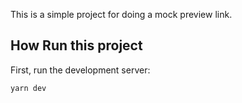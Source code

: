 This is a simple project for doing a mock preview link.
## How Run this project

First, run the development server:

```bash
yarn dev
```
